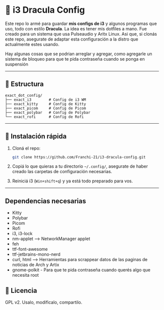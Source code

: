 # 🐧 i3 Dracula Config

Este repo lo armé para guardar **mis configs de i3** y algunos programas que uso, todo con estilo **Dracula**.  La idea es tener mis dotfiles a mano. Fue creado para un sistema que usa Pulseaudio y Aritx Linux. Asi que, si clonás este repo, asegurate de adaptar esta configuración a la distro que actualmente estes usando.

Hay algunas cosas que se podrian arreglar y agregar, como agregarle un sistema de bloqueo para que te pida contraseña cuando se ponga en suspensión

---

## 📂 Estructura

```
exact_dot_config/
├── exact_i3        # Config de i3 WM
├── exact_kitty     # Config de Kitty
├── exact_picom     # Config de Picom
├── exact_polybar   # Config de Polybar
└── exact_rofi      # Config de Rofi
```

---

## 🚀 Instalación rápida

1. Cloná el repo:
   ```bash
   git clone https://github.com/Franchi-21/i3-dracula-config.git
   ```

2. Copiá lo que quieras a tu directorio `~/.config/`, asegurate de haber creado las carpetas de configuración necesarias.

3. Reiniciá i3 (`Win+shift+q`) y ya está todo preparado para vos.

---

## Dependencias necesarias
- Kitty
- Polybar
- Picom
- Rofi
- i3, i3-lock
- nm-applet --> NetworkManager applet
- feh
- ttf-font-awesome
- ttf-jetbrains-mono-nerd
- curl, html --> Herramientas para scrappear datos de las paginas de noticias de Arch y Artix
- gnome-polkit - Para que te pida contraseña cuando querés algo que necesita root

## 📜 Licencia

GPL v2. Usalo, modificalo, compartilo.  

